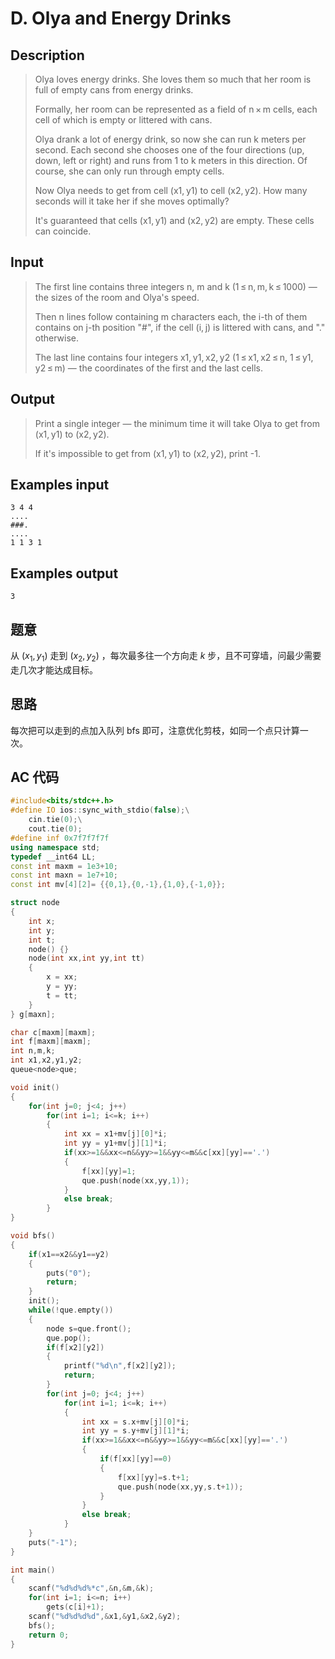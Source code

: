 # D. Olya and Energy Drinks

## **Description**

> Olya loves energy drinks. She loves them so much that her room is full of empty cans from energy drinks.
>
> Formally, her room can be represented as a field of n × m cells, each cell of which is empty or littered with cans.
>
> Olya drank a lot of energy drink, so now she can run k meters per second. Each second she chooses one of the four directions (up, down, left or right) and runs from 1 to k meters in this direction. Of course, she can only run through empty cells.
>
> Now Olya needs to get from cell (x1, y1) to cell (x2, y2). How many seconds will it take her if she moves optimally?
>
> It's guaranteed that cells (x1, y1) and (x2, y2) are empty. These cells can coincide.



## **Input**

> The first line contains three integers n, m and k (1 ≤ n, m, k ≤ 1000) — the sizes of the room and Olya's speed.
>
> Then n lines follow containing m characters each, the i-th of them contains on j-th position "#", if the cell (i, j) is littered with cans, and "." otherwise.
>
> The last line contains four integers x1, y1, x2, y2 (1 ≤ x1, x2 ≤ n, 1 ≤ y1, y2 ≤ m) — the coordinates of the first and the last cells.



## **Output**

> Print a single integer — the minimum time it will take Olya to get from (x1, y1) to (x2, y2).
>
> If it's impossible to get from (x1, y1) to (x2, y2), print -1.



## **Examples input**

    3 4 4
    ....
    ###.
    ....
    1 1 3 1
    



## **Examples output**

    3
    



## **题意**

从 $(x_1,y_1)$ 走到 $(x_2,y_2)$ ，每次最多往一个方向走 $k$ 步，且不可穿墙，问最少需要走几次才能达成目标。



## **思路**

每次把可以走到的点加入队列 bfs 即可，注意优化剪枝，如同一个点只计算一次。



## **AC 代码**

```cpp
#include<bits/stdc++.h>
#define IO ios::sync_with_stdio(false);\
    cin.tie(0);\
    cout.tie(0);
#define inf 0x7f7f7f7f
using namespace std;
typedef __int64 LL;
const int maxm = 1e3+10;
const int maxn = 1e7+10;
const int mv[4][2]= {{0,1},{0,-1},{1,0},{-1,0}};

struct node
{
    int x;
    int y;
    int t;
    node() {}
    node(int xx,int yy,int tt)
    {
        x = xx;
        y = yy;
        t = tt;
    }
} g[maxn];

char c[maxm][maxm];
int f[maxm][maxm];
int n,m,k;
int x1,x2,y1,y2;
queue<node>que;

void init()
{
    for(int j=0; j<4; j++)
        for(int i=1; i<=k; i++)
        {
            int xx = x1+mv[j][0]*i;
            int yy = y1+mv[j][1]*i;
            if(xx>=1&&xx<=n&&yy>=1&&yy<=m&&c[xx][yy]=='.')
            {
                f[xx][yy]=1;
                que.push(node(xx,yy,1));
            }
            else break;
        }
}

void bfs()
{
    if(x1==x2&&y1==y2)
    {
        puts("0");
        return;
    }
    init();
    while(!que.empty())
    {
        node s=que.front();
        que.pop();
        if(f[x2][y2])
        {
            printf("%d\n",f[x2][y2]);
            return;
        }
        for(int j=0; j<4; j++)
            for(int i=1; i<=k; i++)
            {
                int xx = s.x+mv[j][0]*i;
                int yy = s.y+mv[j][1]*i;
                if(xx>=1&&xx<=n&&yy>=1&&yy<=m&&c[xx][yy]=='.')
                {
                    if(f[xx][yy]==0)
                    {
                        f[xx][yy]=s.t+1;
                        que.push(node(xx,yy,s.t+1));
                    }
                }
                else break;
            }
    }
    puts("-1");
}

int main()
{
    scanf("%d%d%d%*c",&n,&m,&k);
    for(int i=1; i<=n; i++)
        gets(c[i]+1);
    scanf("%d%d%d%d",&x1,&y1,&x2,&y2);
    bfs();
    return 0;
}
```

